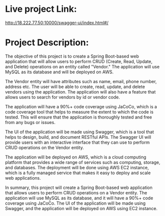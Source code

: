# Live project Link: 
http://18.222.77.50:10000/swagger-ui/index.html#/

# Project Description:

The objective of this project is to create a Spring Boot-based web application that will allow users to perform CRUD (Create, Read, Update, and Delete) operations on an entity called "Vendor." The application will use MySQL as its database and will be deployed on AWS.

The Vendor entity will have attributes such as name, email, phone number, address etc. The user will be able to create, read, update, and delete vendors using the application. The application will also have a feature that allows users to search for vendors by id or vendor code.

The application will have a 90%+ code coverage using JaCoCo, which is a code coverage tool that helps to measure the extent to which the code is tested. This will ensure that the application is thoroughly tested and free from any bugs or issues.

The UI of the application will be made using Swagger, which is a tool that helps to design, build, and document RESTful APIs. The Swagger UI will provide users with an interactive interface that they can use to perform CRUD operations on the Vendor entity.

The application will be deployed on AWS, which is a cloud computing platform that provides a wide range of services such as computing, storage, and databases. The deployment will be done using AWS EC2 instance, which is a fully managed service that makes it easy to deploy and scale web applications.

In summary, this project will create a Spring Boot-based web application that allows users to perform CRUD operations on a Vendor entity. The application will use MySQL as its database, and it will have a 90%+ code coverage using JaCoCo. The UI of the application will be made using Swagger, and the application will be deployed on AWS using EC2 instance.
